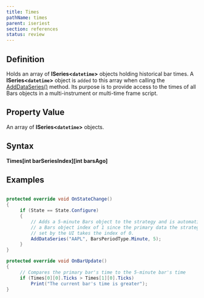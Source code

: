 ```yaml
---
title: Times
pathName: times
parent: iseriest
section: references
status: review
---
```


## Definition

Holds an array of **ISeries<`datetime`>** objects holding historical bar times. A **ISeries<`datetime`>** object is `added` to this array when calling the [AddDataSeries()](adddataseries) method. Its purpose is to provide access to the times of all Bars objects in a multi-instrument or multi-time frame script.

## Property Value

An array of **ISeries<`datetime`>** objects.

## Syntax

**Times[int barSeriesIndex][int barsAgo]**

## Examples

```csharp

protected override void OnStateChange()
{
     if (State == State.Configure)
     {
         // Adds a 5-minute Bars object to the strategy and is automatically assigned
         // a Bars object index of 1 since the primary data the strategy is run against
         // set by the UI takes the index of 0.
         AddDataSeries("AAPL", BarsPeriodType.Minute, 5);
     }
}

protected override void OnBarUpdate()
{
     // Compares the primary bar's time to the 5-minute bar's time
     if (Times[0][0].Ticks > Times[1][0].Ticks)
         Print("The current bar's time is greater");
}
```
